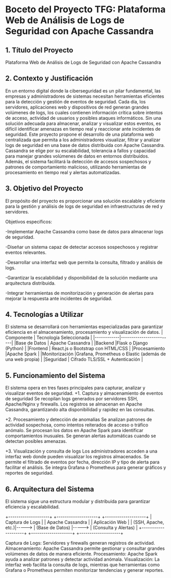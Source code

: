 # Boceto del Proyecto TFG: Plataforma Web de Análisis de Logs de Seguridad con Apache Cassandra

## 1. Título del Proyecto

Plataforma Web de Análisis de Logs de Seguridad con Apache Cassandra 

## 2. Contexto y Justificación

En un entorno digital donde la ciberseguridad es un pilar fundamental, las empresas y administradores de sistemas necesitan herramientas eficientes para la detección y gestión de eventos de seguridad. Cada día, los servidores, aplicaciones web y dispositivos de red generan grandes volúmenes de logs, los cuales contienen información crítica sobre intentos de acceso, actividad de usuarios y posibles ataques informáticos.
Sin una solución adecuada para almacenar, analizar y visualizar estos eventos, es difícil identificar amenazas en tiempo real y reaccionar ante incidentes de seguridad.
Este proyecto propone el desarrollo de una plataforma web centralizada que permita a los administradores visualizar, filtrar y analizar logs de seguridad en una base de datos distribuida con Apache Cassandra. Cassandra se elige por su escalabilidad, tolerancia a fallos y capacidad para manejar grandes volúmenes de datos en entornos distribuidos.
Además, el sistema facilitará la detección de accesos sospechosos y patrones de comportamiento malicioso, utilizando herramientas de procesamiento en tiempo real y alertas automatizadas.

## 3. Objetivo del Proyecto
El propósito del proyecto es proporcionar una solución escalable y eficiente para la gestión y análisis de logs de seguridad en infraestructuras de red y servidores.

Objetivos específicos:

-Implementar Apache Cassandra como base de datos para almacenar logs de seguridad.

-Diseñar un sistema capaz de detectar accesos sospechosos y registrar eventos relevantes.

-Desarrollar una interfaz web que permita la consulta, filtrado y análisis de logs.

-Garantizar la escalabilidad y disponibilidad de la solución mediante una arquitectura distribuida.

-Integrar herramientas de monitorización y generación de alertas para mejorar la respuesta ante incidentes de seguridad.

## 4. Tecnologías a Utilizar

El sistema se desarrollará con herramientas especializadas para garantizar eficiencia en el almacenamiento, procesamiento y visualización de datos.
| Componente | Tecnología Seleccionada | 
|------------|-------------------------|
|Base de Datos | Apache Cassandra |
|Backend |Flask o Django (Python) |
|Frontend | React.js o Bootstrap con HTML/CSS |
|Procesamiento |Apache Spark |
|Monitorización |Grafana, Prometheus o Elastic (además de una web propia) |
|Seguridad | Cifrado TLS/SSL + Autenticación |

## 5. Funcionamiento del Sistema
El sistema opera en tres fases principales para capturar, analizar y visualizar eventos de seguridad.
+1. Captura y almacenamiento de eventos de seguridad
Se recopilan logs generados por servidores SSH, Apache/Nginx y firewalls.
Los registros se almacenan en Apache Cassandra, garantizando alta disponibilidad y rapidez en las consultas.

+2. Procesamiento y detección de anomalías
Se analizan patrones de actividad sospechosa, como intentos reiterados de acceso o tráfico anómalo.
Se procesan los datos en Apache Spark para identificar comportamientos inusuales.
Se generan alertas automáticas cuando se detectan posibles amenazas.

+3. Visualización y consulta de logs
Los administradores acceden a una interfaz web donde pueden visualizar los registros almacenados.
Se permite el filtrado de eventos por fecha, dirección IP y tipo de alerta para facilitar el análisis.
Se integra Grafana o Prometheus para generar gráficos y reportes de seguridad.

## 6. Arquitectura del Sistema
El sistema sigue una estructura modular y distribuida para garantizar eficiencia y escalabilidad.

+--------------------+       +--------------------+       +--------------------+
|   Captura de Logs  |       |   Apache Cassandra |       |   Aplicación Web   |
| (SSH, Apache, etc.)|-----> |  (Base de Datos)   |-----> | (Consulta y Alertas) |
+--------------------+       +--------------------+       +--------------------+

Captura de Logs: Servidores y firewalls generan registros de actividad.
Almacenamiento: Apache Cassandra permite gestionar y consultar grandes volúmenes de datos de manera eficiente.
Procesamiento: Apache Spark ayuda a analizar patrones y detectar actividad anómala.
Visualización: La interfaz web facilita la consulta de logs, mientras que herramientas como Grafana o Prometheus permiten monitorizar tendencias y generar reportes.

